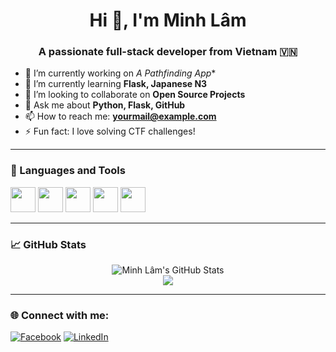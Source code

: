 <h1 align="center">Hi 👋, I'm Minh Lâm</h1>
<h3 align="center">A passionate full-stack developer from Vietnam 🇻🇳</h3>

- 🔭 I’m currently working on **A* Pathfinding App**
- 🌱 I’m currently learning **Flask, Japanese N3**
- 👯 I’m looking to collaborate on **Open Source Projects**
- 💬 Ask me about **Python, Flask, GitHub**
- 📫 How to reach me: **yourmail@example.com**
- ⚡ Fun fact: I love solving CTF challenges!

---

### 🧰 Languages and Tools
<p align="left">
  <img src="https://cdn.jsdelivr.net/gh/devicons/devicon/icons/python/python-original.svg" width="40"/>
  <img src="https://cdn.jsdelivr.net/gh/devicons/devicon/icons/flask/flask-original.svg" width="40"/>
  <img src="https://cdn.jsdelivr.net/gh/devicons/devicon/icons/html5/html5-original.svg" width="40"/>
  <img src="https://cdn.jsdelivr.net/gh/devicons/devicon/icons/css3/css3-original.svg" width="40"/>
  <img src="https://cdn.jsdelivr.net/gh/devicons/devicon/icons/javascript/javascript-original.svg" width="40"/>
</p>

---

### 📈 GitHub Stats
<p align="center">
  <img src="https://github-readme-stats.vercel.app/api?username=minhlam&show_icons=true&theme=radical" alt="Minh Lâm's GitHub Stats" />
  <br/>
  <img src="https://github-readme-streak-stats.herokuapp.com/?user=minhlam&theme=radical" />
</p>

---
### 🌐 Connect with me:
[![Facebook](https://img.shields.io/badge/Facebook-%231877F2.svg?&style=for-the-badge&logo=facebook&logoColor=white)](https://facebook.com/yourprofile)
[![LinkedIn](https://img.shields.io/badge/LinkedIn-%230077B5.svg?&style=for-the-badge&logo=linkedin&logoColor=white)](https://linkedin.com/in/yourprofile)
